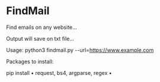 # FindMail

Find emails on any website...

Output will save on txt file...

Usage: python3 findmail.py --url=https://www.example.com

Packages to install:

pip install • request, bs4, argparse, regex •
 
